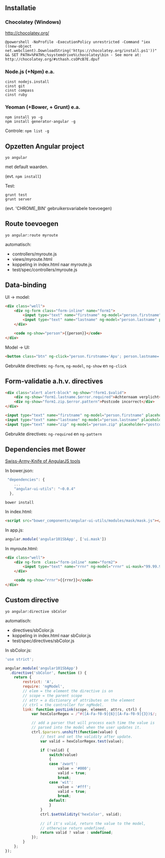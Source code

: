## Installatie
### Chocolatey (Windows)
http://chocolatey.org/

```
@powershell -NoProfile -ExecutionPolicy unrestricted -Command "iex ((new-object net.webclient).DownloadString('https://chocolatey.org/install.ps1'))" && SET PATH=%PATH%;%systemdrive%\chocolatey\bin - See more at: http://chocolatey.org/#sthash.csOPcB7E.dpuf
```

### Node.js (+Npm) e.a.

```
cinst nodejs.install
cinst git
cinst compass
cinst ruby
```

### Yeoman (+Bower, + Grunt) e.a.

```
npm install yo -g
npm install generator-angular -g
```

Controle: `npm list -g`

## Opzetten Angular project

```
yo angular
```
met default waarden.

(evt. `npm install`)

Test:

```
grunt test
grunt server
```

(evt. 'CHROME_BIN' gebruikersvariabele toevoegen)

## Route toevoegen

```
yo angular:route myroute
```

automatisch:

 * controllers/myroute.js
 * views/myroute.html
 * koppeling in index.html naar myroute.js
 * test/spec/controllers/myroute.js
 
## Data-binding
UI -> model:

```html
<div class="well">
	<div ng-form class="form-inline" name="form1">
		<input type="text" name="firstname" ng-model="person.firstname" placeholder="voornaam"></input>
		<input type="text" name="lastname" ng-model="person.lastname" placeholder="achternaam"></input>
	</div>

	<code ng-show="person">{{person}}</code>
</div>
```

Model -> UI:

```html
<button class="btn" ng-click="person.firstname='Apu'; person.lastname='Nahasapeemapetilon'">Model->UI data binding</button>
```

Gebruikte directives: `ng-form`, `ng-model`, `ng-show` en `ng-click`

## Form-validatie a.h.v. directives

```html
<div class="alert alert-block" ng-show="!form1.$valid">
	<div ng-show="form1.lastname.$error.required">Achternaam verplicht</div>
	<div ng-show="form1.zip.$error.pattern">Postcode incorrect</div>
</div>

<input type="text" name="firstname" ng-model="person.firstname" placeholder="voornaam"></input>
<input type="text" name="lastname" ng-model="person.lastname" placeholder="achternaam" ng-required="true"></input>
<input type="text" name="zip" ng-model="person.zip" placeholder="postcode" ng-pattern="/^\d\d\d\d$/"></input>
```

Gebruikte directives: `ng-required` en `ng-pattern`

## Dependencies met Bower
[Swiss-Army-Knife of AngularJS tools](http://angular-ui.github.io/ui-utils/)

In bower.json:

```javascript
 "dependencies": {
 	...
    "angular-ui-utils": "~0.0.4"
  },
```

```
bower install
```

In index.html:

```html
<script src="bower_components/angular-ui-utils/modules/mask/mask.js"></script>
```

In app.js:

```javascript
angular.module('angular101SbApp', ['ui.mask'])
```

In myroute.html:

```html
<div class="well">
	<div ng-form  class="form-inline" name="form2">
		<input type="text" name="rrnr" ng-model="rrnr" ui-mask="99.99.99-999.99"></input>
	</div>

	<code ng-show="rrnr">{{rrnr}}</code>
</div>
```

## Custom directive

```
yo angular:directive sbColor
```

automatisch:

 * directives/sbColor.js
 * koppeling in index.html naar sbColor.js
 * test/spec/directives/sbColor.js
 
 In sbColor.js:
 
```javascript
'use strict';

angular.module('angular101SbApp')
  .directive('sbColor', function () {
    return {
	    restrict: 'A',
	    require: 'ngModel',
	    // elem = the element the directive is on
	    // scope = the parent scope
	    // attr = a dictionary of attributes on the element
	    // ctrl = the controller for ngModel.
	    link: function postLink(scope, element, attrs, ctrl) {
	    	var hexColorRegex = /^#([A-Fa-f0-9]{6}|[A-Fa-f0-9]{3})$/;

	      	// add a parser that will process each time the value is 
	        // parsed into the model when the user updates it.
	        ctrl.$parsers.unshift(function(value) {
	            // test and set the validity after update.
	            var valid = hexColorRegex.test(value);

	        	if (!valid) {
	        		switch(value)
					{
					case 'zwart':
						value = '#000';
					  	valid = true;
					  	break;
					case 'wit':
						value = '#fff';
					  	valid = true;
					  	break;
					default:
					}
	        	}
	            ctrl.$setValidity('hexColor', valid);
	            
	            // if it's valid, return the value to the model, 
	            // otherwise return undefined.
	            return valid ? value : undefined;
	        });
	    }
    };
});
```